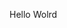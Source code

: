 Hello Wolrd




















































































































































































































































































































































































































































































































































































































































































































































































































































































































































































































































































































































































































































































































































































































































































































































































































































































































































































































































































































































































































































































































































































































































































































































































































































































































































































































































































































































































































































































































































































































































































































































































































































































































































































































